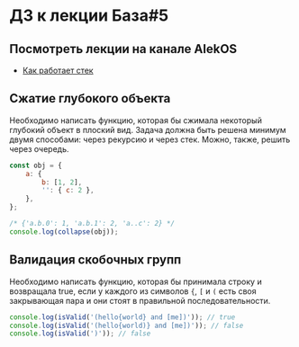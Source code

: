 # ДЗ к лекции База#5

## Посмотреть лекции на канале AlekOS

- [Как работает стек](https://www.youtube.com/watch?v=MXoMuymbfo8)

## Сжатие глубокого объекта

Необходимо написать функцию, которая бы сжимала некоторый глубокий объект в плоский вид.
Задача должна быть решена минимум двумя способами: через рекурсию и через стек. Можно, также, решить через очередь.

```js
const obj = {
	a: {
		b: [1, 2],
		'': { c: 2 },
	},
};

/* {'a.b.0': 1, 'a.b.1': 2, 'a..c': 2} */
console.log(collapse(obj));
```

## Валидация скобочных групп

Необходимо написать функцию, которая бы принимала строку и возвращала true, если у каждого из символов `{`, `[` и `(` есть своя закрывающая пара и они стоят в правильной последовательности.

```js
console.log(isValid('(hello{world} and [me])')); // true
console.log(isValid('(hello{world)} and [me])')); // false
console.log(isValid(')')); // false
```
